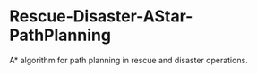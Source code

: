 # Rescue-Disaster-AStar-PathPlanning
A* algorithm for path planning in rescue and disaster operations.
